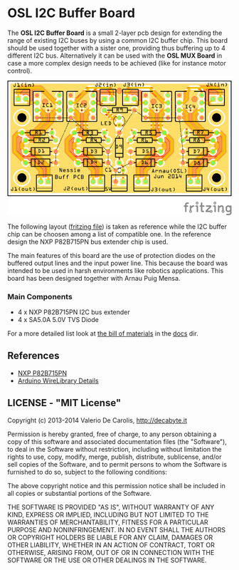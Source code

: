 OSL I2C Buffer Board
====================

The __OSL I2C Buffer Board__ is a small 2-layer pcb design for extending the range of existing I2C buses by using a common I2C buffer chip. This board should be used together with a sister one, providing thus buffering up to 4 different I2C bus. Alternatively it can be used with the __OSL MUX Board__ in case a more complex design needs to be achieved (like for instance motor control).

![layout_pcb](docs/buff_board_final_pcb.png)

The following layout ([fritzing file](buff_board_final.fzz)) is taken as reference while the I2C buffer chip can be choosen among a list of compatible one. In the reference design the NXP P82B715PN bus extender chip is used.

The main features of this board are the use of protection diodes on the buffered output lines and the input power line. This because the board was intended to be used in harsh environments like robotics applications. This board has been designed together with Arnau Puig Mensa.

### Main Components

* 4 x NXP P82B715PN I2C bus extender
* 4 x SA5.0A 5.0V TVS Diode

For a more detailed list look at [the bill of materials](docs/buff_board_final_bom.html) in the [docs](docs) dir.

## References

* [NXP P82B715PN](http://www.nxp.com/products/interface_and_connectivity/i2c/i2c_bus_repeaters_hubs_extenders/P82B715PN.html)
* [Arduino WireLibrary Details](http://playground.arduino.cc/Main/WireLibraryDetailedReference)

## LICENSE - "MIT License"

Copyright (c) 2013-2014 Valerio De Carolis, http://decabyte.it

Permission is hereby granted, free of charge, to any person
obtaining a copy of this software and associated documentation
files (the "Software"), to deal in the Software without
restriction, including without limitation the rights to use,
copy, modify, merge, publish, distribute, sublicense, and/or sell
copies of the Software, and to permit persons to whom the
Software is furnished to do so, subject to the following
conditions:

The above copyright notice and this permission notice shall be
included in all copies or substantial portions of the Software.

THE SOFTWARE IS PROVIDED "AS IS", WITHOUT WARRANTY OF ANY KIND,
EXPRESS OR IMPLIED, INCLUDING BUT NOT LIMITED TO THE WARRANTIES
OF MERCHANTABILITY, FITNESS FOR A PARTICULAR PURPOSE AND
NONINFRINGEMENT. IN NO EVENT SHALL THE AUTHORS OR COPYRIGHT
HOLDERS BE LIABLE FOR ANY CLAIM, DAMAGES OR OTHER LIABILITY,
WHETHER IN AN ACTION OF CONTRACT, TORT OR OTHERWISE, ARISING
FROM, OUT OF OR IN CONNECTION WITH THE SOFTWARE OR THE USE OR
OTHER DEALINGS IN THE SOFTWARE.
